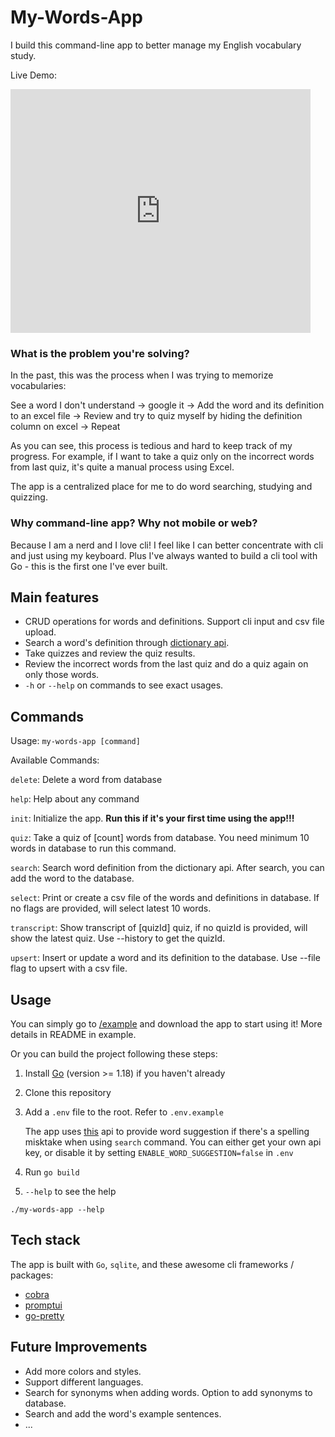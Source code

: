 # My-Words-App
I build this command-line app to better manage my English vocabulary study.

Live Demo: 
<iframe  title="YouTube video player" width="480" height="390" src="https://www.youtube.com/watch?v=wJMVpKq_YYM&ab_channel=Chia-MingChang" frameborder="0" allowfullscreen></iframe>

### What is the problem you're solving?

In the past, this was the process when I was trying to memorize vocabularies:

See a word I don't understand -> google it -> Add the word and its definition to an excel file -> Review and try to quiz myself by hiding the definition column on excel -> Repeat

As you can see, this process is tedious and hard to keep track of my progress. For example, if I want to take a quiz only on the incorrect words from last quiz, it's quite a manual process using Excel. 

The app is a centralized place for me to do word searching, studying and quizzing.

### Why command-line app? Why not mobile or web?

Because I am a nerd and I love cli! I feel like I can better concentrate with cli and just using my keyboard. Plus I've always wanted to build a cli tool with Go - this is the first one I've ever built.
## Main features
- CRUD operations for words and definitions. Support cli input and csv file upload.
- Search a word's definition through [dictionary api](https://dictionaryapi.dev/).
- Take quizzes and review the quiz results.
- Review the incorrect words from the last quiz and do a quiz again on only those words.
- `-h` or `--help` on commands to see exact usages.

## Commands
Usage: `my-words-app [command]`

Available Commands:

  `delete`:      Delete a word from database
  
  `help`:        Help about any command
  
  `init`:        Initialize the app. **Run this if it's your first time using the app!!!**
  
  `quiz`:        Take a quiz of [count] words from database. You need minimum 10 words in database to run this command.
  
  `search`:      Search word definition from the dictionary api. After search, you can add the word to the database.
  
  `select`:      Print or create a csv file of the words and definitions in database. If no flags are provided, will select latest 10 words.
  
  `transcript`:  Show transcript of [quizId] quiz, if no quizId is provided, will show the latest quiz. Use --history to get the quizId.
  
  `upsert`:      Insert or update a word and its definition to the database. Use --file flag to upsert with a csv file.

## Usage
You can simply go to [/example](https://github.com/johnnychang25678/my-words-app/tree/main/example) and download the app to start using it! More details in README in example.

Or you can build the project following these steps:
1. Install [Go](https://go.dev/) (version >= 1.18) if you haven't already
2. Clone this repository
3. Add a `.env` file to the root. Refer to `.env.example` 

    The app uses [this](https://apilayer.com/marketplace/dymt-api) api to provide word suggestion if there's a spelling misktake when using `search` command. You can either get your own api key, or disable it by setting `ENABLE_WORD_SUGGESTION=false` in `.env`
    
4. Run `go build`
5. `--help` to see the help 
``` 
./my-words-app --help
```
## Tech stack
The app is built with `Go`, `sqlite`, and these awesome cli frameworks / packages:
- [cobra](https://github.com/spf13/cobra)
- [promptui](https://github.com/manifoldco/promptui)
- [go-pretty](https://github.com/jedib0t/go-pretty)

## Future Improvements
- Add more colors and styles.
- Support different languages.
- Search for synonyms when adding words. Option to add synonyms to database.
- Search and add the word's example sentences.
- ... 